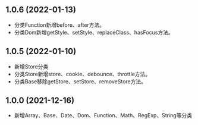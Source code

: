 ## 1.0.6 (2022-01-13)

* 分类Function新增before、after方法。
* 分类Dom新增getStyle、setStyle、replaceClass、hasFocus方法。

## 1.0.5 (2022-01-10)

* 新增Store分类
* 分类Store新增store、cookie、debounce、throttle方法。
* 分类Base移除getStore、setStore、removeStore方法。

## 1.0.0 (2021-12-16)

* 新增Array、Base、Date、Dom、Function、Math、RegExp、String等分类
